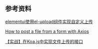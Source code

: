 ## 参考资料
[elementui使用el-upload组件实现自定义上传](https://blog.csdn.net/qq_38157825/article/details/114888876?spm=1001.2101.3001.6650.15&utm_medium=distribute.pc_relevant.none-task-blog-2%7Edefault%7ECTRLIST%7Edefault-15.essearch_pc_relevant&depth_1-utm_source=distribute.pc_relevant.none-task-blog-2%7Edefault%7ECTRLIST%7Edefault-15.essearch_pc_relevant)

[How to post a file from a form with Axios](https://stackoverflow.com/questions/43013858/how-to-post-a-file-from-a-form-with-axios)

[【实战】在Koa.js中实现文件上传的接口](https://segmentfault.com/a/1190000020606342)